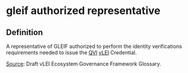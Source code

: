 # gleif authorized representative
## Definition
A representative of GLEIF authorized to perform the identity verifications requirements needed to issue the [QVI](QVI) [vLEI](vLEI) Credential.

[Source](https://www.gleif.org/vlei/introducing-the-vlei-ecosystem-governance-framework/2022-02-07_verifiable-lei-vlei-ecosystem-governance-framework-glossary-draft-publication_v0.9-draft.pdf): Draft vLEI Ecosystem Governance Framework Glossary.